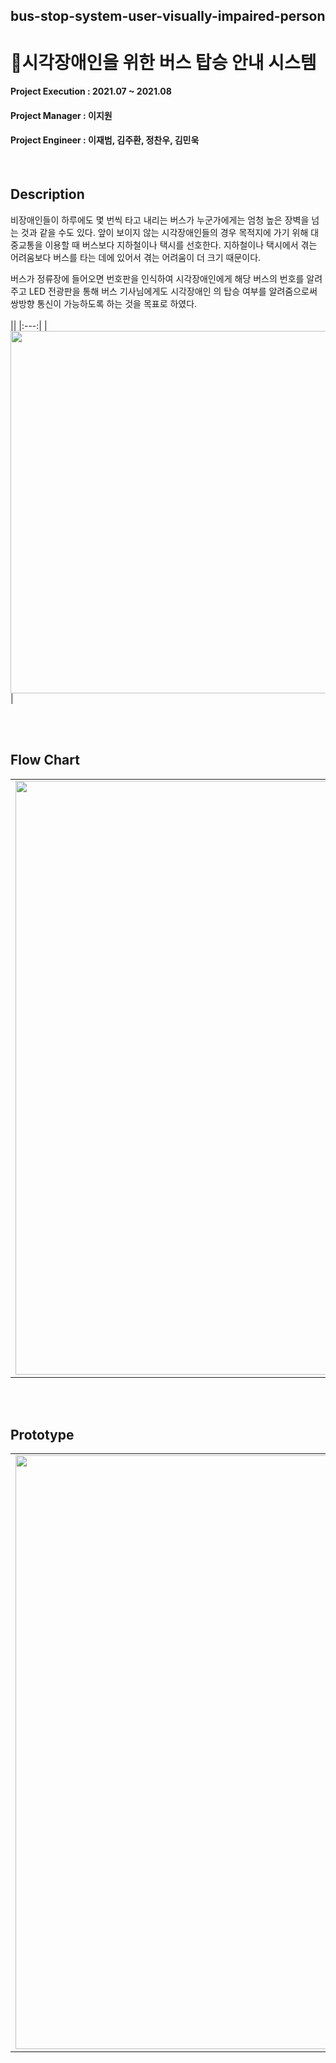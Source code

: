 ## bus-stop-system-user-visually-impaired-person

# :bus:시각장애인을 위한 버스 탑승 안내 시스템

#### Project Execution : 2021.07 ~ 2021.08
#### Project Manager : 이지원
#### Project Engineer : 이재범, 김주환, 정찬우, 김민욱
<br/>  

## Description
비장애인들이 하루에도 몇 번씩 타고 내리는 버스가 누군가에게는 엄청 높은 장벽을 넘는 것과 같을 수도 있다. 앞이 보이지 않는 시각장애인들의 경우 목적지에 가기 위해 대중교통을 이용할 때 버스보다 지하철이나 택시를 선호한다. 지하철이나 택시에서 겪는 어려움보다 버스를 타는 데에 있어서 겪는 어려움이 더 크기 때문이다.  

버스가 정류장에 들어오면 번호판을 인식하여 시각장애인에게 해당 버스의 번호를 알려주고 LED 전광판을 통해 버스 기사님에게도 시각장애인 
의 탑승 여부를 알려줌으로써 쌍방향 통신이 가능하도록 하는 것을 목표로 하였다.
<br/><br/>
||
|:---:|
|  <img src="https://user-images.githubusercontent.com/80519614/219797196-9968f5cd-0604-4f97-9081-f556ace1346a.JPG" width="950" height="580"/>  |  

<br/><br/>
## Flow Chart
||
|:---:|
| <img src="https://user-images.githubusercontent.com/68945145/156540483-ab3e2c85-3a79-4e7a-869d-093b540e280a.PNG" width="950"/> |  

<br/><br/>
## Prototype
||
|:---:|
| <img src="https://user-images.githubusercontent.com/68945145/156540526-7f4c0d71-46f5-4b3b-ac9c-381e2bd68787.PNG" width="950"/> |  

<br/><br/>


